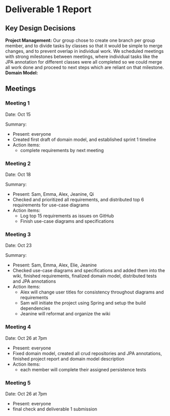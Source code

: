 # Deliverable 1 Report 

## Key Design Decisions
**Project Management:** Our group chose to create one branch per group member, and to divide tasks by classes so that it would be simple to merge changes, and to prevent overlap in individual work. We scheduled meetings with strong milestones between meetings, where individual tasks like the JPA annotation for different classes were all completed so we could merge all work done and proceed to next steps which are reliant on that milestone.  
**Domain Model:** 

## Meetings

### Meeting 1

Date: Oct 15

Summary:
* Present: everyone
* Created first draft of domain model, and established sprint 1 timeline
* Action items: 
  * complete requirements by next meeting

### Meeting 2

Date: Oct 18

Summary:
* Present: Sam, Emma, Alex, Jeanine, Qi
* Checked and prioritized all requirements, and distributed top 6 requirements for use-case diagrams
* Action items: 
  * Log top 15 requirements as issues on GitHub
  * Finish use-case diagrams and specifications

### Meeting 3

Date: Oct 23

Summary:
* Present: Sam, Emma, Alex, Elie, Jeanine
* Checked use-case diagrams and specifications and added them into the wiki, finished requirements, finalized domain model, distributed tests and JPA annotations
* Action items:
  * Alex will change user titles for consistency throughout diagrams and requirements
  * Sam will initiate the project using Spring and setup the build dependencies
  * Jeanine will reformat and organize the wiki

### Meeting 4

Date: Oct 26 at 7pm

* Present: everyone
* Fixed domain model, created all crud repositories and JPA annotations, finished project report and domain model description
* Action items:
  * each member will complete their assigned persistence tests

### Meeting 5

Date: Oct 26 at 7pm

* Present: everyone
* final check and deliverable 1 submission